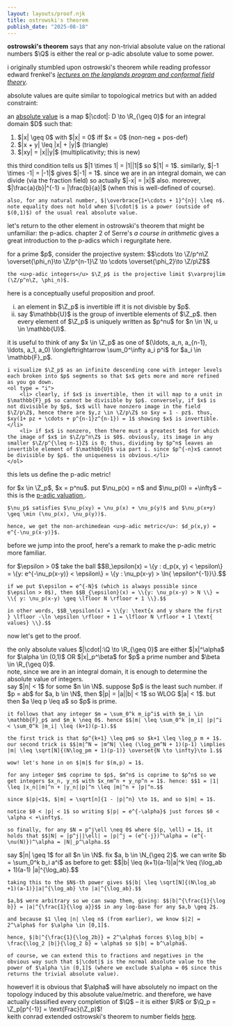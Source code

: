 ```yaml
---
layout: layouts/proof.njk
title: ostrowski's theorem
publish_date: "2025-08-18"
---
```


<b>ostrowski's theorem</b> says that any non-trivial absolute value on the rational numbers $\Q$ is either the real or p-adic absolute value to some power.

<div class = "subthm-box" type = "background">
    i originally stumbled upon ostrowski's theorem while reading professor edward frenkel's <a href = "/assets/proof notes/frenkel langlands.pdf" target = "_blank"> <i><u>lectures on the langlands program and conformal field theory</i></u></a>.
</div>

absolute values are quite similar to topological metrics but with an added constraint:

<div class="subthm-box" type = "def" name = "absolute value">
    an <u>absolute value</u> is a map $|\cdot|: D \to \R_{\geq 0}$ for an integral domain $D$ such that:
    <ol>
        <li> $|x| \geq 0$ with $|x| = 0$ iff $x = 0$ (non-neg + pos-def) </li>
        <li> $|x + y| \leq |x| + |y|$ (triangle) </li>
        <li> $|xy| = |x||y|$ (multiplicativity; this is new) </li>
    </ol>
</div>

<div class="subthm-box" type = "rmk">
    this third condition tells us $|1 \times 1| = |1||1|$ so $|1| = 1$. similarly, $|-1 \times -1| = |-1|$ gives $|-1| = 1$. since we are in an integral domain, we can divide (via the fraction field) so actually $|-x| = |x|$ also. moreover, $|\frac{a}{b}|^{-1} = |\frac{b}{a}|$ (when this is well-defined of course).

    also, for any natural number, $|\overbrace{1+\cdots + 1}^{n}| \leq n$. note equality does not hold when $|\cdot|$ is a power (outside of $(0,1)$) of the usual real absolute value.

</div>

let's return to the other element in ostrowski's theorem that might be unfamiliar: the p-adics. chapter 2 of Serre's <i> a course in arithmetic </i> gives a great introduction to the p-adics which i regurgitate here.

<div class="subthm-box" type = "def" name = "p-adic integers">
    for a prime $p$, consider the projective system: $$\cdots \to \Z/p^n\Z \overset{\phi_n}\to \Z/p^{n-1}\Z \to \cdots \overset{\phi_2}\to \Z/p\Z$$

    the <u>p-adic integers</u> $\Z_p$ is the projective limit $\varprojlim (\Z/p^n\Z, \phi_n)$.
</div>

here is a conceptually useful proposition and proof.

<div class = "subthm-box" type = "prop">
    <ol type = "i">
        <li> an element in $\Z_p$ is invertible iff it is not divisble by $p$. </li>
        <li> say $\mathbb{U}$ is the group of invertible elements of $\Z_p$. then every element of $\Z_p$ is uniquely written as $p^nu$ for $n \in \N, u \in \mathbb{U}$. </li>
    </ol>
</div>

<div class = "subthm-box" type = "proof">
    it is useful to think of any $x \in \Z_p$ as one of $(\ldots, a_n, a_{n-1}, \ldots, a_1, a_0) \longleftrightarrow \sum_0^\infty a_i p^i$ for $a_i \in \mathbb{F}_p$.
    
    i visualize $\Z_p$ as an infinite descending cone with integer levels each broken into $p$ segments so that $x$ gets more and more refined as you go down.
    <ol type = "i">
        <li> clearly, if $x$ is invertible, then it will map to a unit in $\mathbb{F}_p$ so cannot be divisible by $p$. conversely, if $x$ is not divisible by $p$, $x$ will have nonzero image in the field $\Z/p\Z$, hence there are $y,z \in \Z/p\Z$ so $xy = 1 - pz$. thus, $xy(1+ pz + \cdots + p^{n-1}z^{n-1}) = 1$ showing $x$ is invertible.</li>
        <li> if $x$ is nonzero, then there must a greatest $n$ for which the image of $x$ in $\Z/p^n\Z$ is $0$. obviously, its image in any smaller $\Z/p^{\leq n-1}Z$ is 0; thus, dividing by $p^n$ leaves an invertible element of $\mathbb{U}$ via part i. since $p^{-n}x$ cannot be divisible by $p$. the uniqueness is obvious.</li>
    </ol>
</div>

this lets us define the p-adic metric!

<div class = "subthm-box" type = "def" name ="p-adic valuation and metric">
    for $x \in \Z_p$, $x = p^nu$. put $\nu_p(x) = n$ and $\nu_p(0) = +\infty$ – this is the <u> p-adic valuation </u>.

    $\nu_p$ satisfies $\nu_p(xy) = \nu_p(x) + \nu_p(y)$ and $\nu_p(x+y) \geq \min (\nu_p(x), \nu_p(y))$.

    hence, we get the non-archimedean <u>p-adic metric</u>: $d_p(x,y) = e^{-\nu_p(x-y)}$.
</div>

before we jump into the proof, here's a remark to make the p-adic metric more familiar.

<div class = "subthm-box" type = "rmk">    
    for $\epsilon > 0$ take the ball $$B_\epsilon(x) = \{y : d_p(x, y) < \epsilon\} = \{y: e^{-\nu_p(x-y)} < \epsilon\} = \{y : \nu_p(x-y) > \ln{ \epsilon^{-1}}\}.$$

    if we put $\epsilon = e^{-N}$ (which is always possible since $\epsilon > 0$), then $$B_{\epsilon}(x) = \\{y: \nu_p(x-y) > N \\} = \\{ y: \nu_p(x-y) \geq \lfloor N \rfloor + 1 \\}.$$
    
    in other words, $$B_\epsilon(x) = \\{y: \text{x and y share the first } \lfloor -\ln \epsilon \rfloor + 1 = \lfloor N \rfloor + 1 \text{ values} \\}.$$

</div>

now let's get to the proof.

<div class="thm-box" name = "ostrowski">
    the only absolute values $|\cdot|:\Q \to \R_{\geq 0}$ are either $|x|^\alpha$ for $\alpha \in (0,1)$ OR $|x|_p^\beta$ for $p$ a prime number and $\beta \in \R_{\geq 0}$.
</div>

<div class = "subthm-box" type = "rmk">
    note, since we are in an integral domain, it is enough to determine the absolute value of integers.
</div>

<div class="subthm-box" type = "proof" name = "case 1">
    say $|n| < 1$ for some $n \in \N$. suppose $p$ is the least such number. if $p = ab$ for $a, b \in \N$, then $|p| = |a||b| < 1$ so WLOG $|a| < 1$. but then $a \leq p \leq a$ so $p$ is prime. 

    it follows that any integer $m = \sum_0^k m_ip^i$ with $m_i \in \mathbb{F}_p$ and $m_k \neq 0$. hence $$|m| \leq \sum_0^k |m_i| |p|^i < \sum_0^k |m_i| \leq (k+1)(p-1).$$

    the first trick is that $p^{k+1} \leq pm$ so $k+1 \leq \log_p m + 1$. our second trick is $$|m|^N = |m^N| \leq (\log_pm^N + 1)(p-1) \implies |m| \leq \sqrt[N]{(N\log_pm + 1)(p-1)} \overset{N \to \infty}\to 1.$$

    wow! let's hone in on $|m|$ for $(m,p) = 1$.

    for any integer $m$ coprime to $p$, $m^n$ is coprime to $p^n$ so we get integers $x_n, y_n$ with $x_nm^n + y_np^n = 1$. hence: $$1 = |1| \leq |x_n||m|^n + |y_n||p|^n \leq |m|^n + |p|^n.$$

    since $|p|<1$, $|m| = \sqrt[n]{1 - |p|^n} \to 1$, and so $|m| = 1$.

    notice $0 < |p| < 1$ so writing $|p| = e^{-\alpha}$ just forces $0 < \alpha < +\infty$.

    so finally, for any $N = p^j\ell \neq 0$ where $(p, \ell) = 1$, it holds that $$|N| = |p^j||\ell| = |p|^j = (e^{-j})^\alpha = (e^{-\nu(N)})^\alpha = |N|_p^\alpha.$$
</div>

<div class="subthm-box" type = "proof" name = "case 2">
    say $|n| \geq 1$ for all $n \in \N$. fix $a, b \in \N_{\geq 2}$. we can write $b = \sum_0^k b_i a^i$ as before to get: $$|b| \leq (k+1)(a-1)|a|^k \leq (\log_ab + 1)(a-1) |a|^{\log_ab}.$$

    taking this to the $N$-th power gives $$|b| \leq \sqrt[N]{(N\log_ab +1)(a-1)}|a|^{\log_ab} \to |a|^{\log_ab}.$$

    $a,b$ were arbitrary so we can swap them, giving: $$|b|^{\frac{1}{\log b}} = |a|^{\frac{1}{\log a}}$$ in any log-base for any $a,b \geq 2$.

    and because $1 \leq |n| \leq n$ (from earlier), we know $|2| = 2^\alpha$ for $\alpha \in [0,1]$. 
    
    hence, $|b|^{\frac{1}{\log_2b}} = 2^\alpha$ forces $\log_b|b| = \frac{\log_2 |b|}{\log_2 b} = \alpha$ so $|b| = b^\alpha$.

    of course, we can extend this to fractions and negatives in the obvious way such that $|\cdot|$ is the normal absolute value to the power of $\alpha \in (0,1]$ (where we exclude $\alpha = 0$ since this returns the trivial absolute value).
</div>

<div class = "subthm-box" type = "cor">
    however! it is obvious that $\alpha$ will have absolutely no impact on the topology induced by this absolute value/metric. and therefore, we have actually classified every completion of $\Q$ – it is either $\R$ or $\Q_p = \Z_p[p^{-1}] = \text{Frac}(\Z_p)$!
</div>

<div class="subthm-box" type = "further reading">
    keith conrad extended ostrowski's theorem to number fields <a href = "/assets/proof notes/keith conrad ostrowski.pdf" target = "_blank"><u>here</u></a>.
</div>